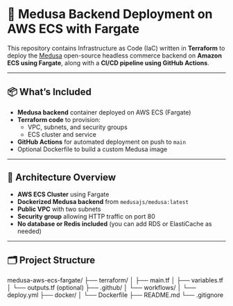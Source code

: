 # 🚀 Medusa Backend Deployment on AWS ECS with Fargate

This repository contains Infrastructure as Code (IaC) written in **Terraform** to deploy the [Medusa](https://medusajs.com/) open-source headless commerce backend on **Amazon ECS using Fargate**, along with a **CI/CD pipeline using GitHub Actions**.

---

## 📦 What’s Included

- **Medusa backend** container deployed on AWS ECS (Fargate)
- **Terraform code** to provision:
  - VPC, subnets, and security groups
  - ECS cluster and service
- **GitHub Actions** for automated deployment on push to `main`
- Optional Dockerfile to build a custom Medusa image

---

## 🧱 Architecture Overview

- **AWS ECS Cluster** using Fargate
- **Dockerized Medusa backend** from `medusajs/medusa:latest`
- **Public VPC** with two subnets
- **Security group** allowing HTTP traffic on port 80
- **No database or Redis included** (you can add RDS or ElastiCache as needed)

---



## 🗂 Project Structure

medusa-aws-ecs-fargate/
├── terraform/
│   ├── main.tf
│   ├── variables.tf
│   └── outputs.tf (optional)
├── .github/
│   └── workflows/
│       └── deploy.yml
├── docker/
│   └── Dockerfile
├── README.md
└── .gitignore


